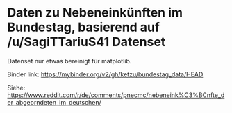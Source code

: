 # Daten zu Nebeneinkünften im Bundestag, basierend auf /u/SagiTTariuS41 Datenset

Datenset nur etwas bereinigt für matplotlib.

Binder link: https://mybinder.org/v2/gh/ketzu/bundestag_data/HEAD

Siehe: https://www.reddit.com/r/de/comments/pnecmc/nebeneink%C3%BCnfte_der_abgeorndeten_im_deutschen/
